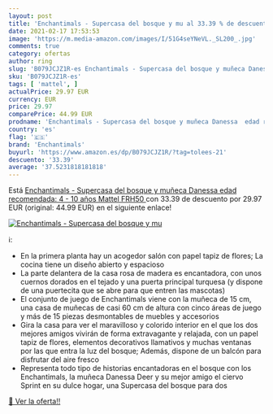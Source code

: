 ```yaml
---
layout: post
title: 'Enchantimals - Supercasa del bosque y mu al 33.39 % de descuento'
date: 2021-02-17 17:53:53
image: 'https://m.media-amazon.com/images/I/51G4seYNeVL._SL200_.jpg'
comments: true
category: ofertas
author: ring
slug: 'B079JCJZ1R-es Enchantimals - Supercasa del bosque y muñeca Danessa edad...'
sku: 'B079JCJZ1R-es'
tags: [ 'mattel', ]
actualPrice: 29.97 EUR
currency: EUR
price: 29.97
comparePrice: 44.99 EUR
prodname: 'Enchantimals - Supercasa del bosque y muñeca Danessa  edad recomendada: 4 - 10 años  Mattel FRH50 '
country: 'es'
flag: '🇪🇸'
brand: 'Enchantimals'
buyurl: 'https://www.amazon.es/dp/B079JCJZ1R/?tag=tolees-21'
descuento: '33.39'
average: '37.5231818181818'
---
```


Está [Enchantimals - Supercasa del bosque y muñeca Danessa  edad recomendada: 4 - 10 años  Mattel FRH50 ](https://www.amazon.es/dp/B079JCJZ1R/?tag=tolees-21) con 33.39 de descuento por 29.97 EUR (original: 44.99 EUR) en el siguiente enlace!

[![Enchantimals - Supercasa del bosque y mu](https://m.media-amazon.com/images/I/51G4seYNeVL._SL200_.jpg)](https://www.amazon.es/dp/B079JCJZ1R/?tag=tolees-21)

ℹ️:

- En la primera planta hay un acogedor salón con papel tapiz de flores; La cocina tiene un diseño abierto y espacioso
- La parte delantera de la casa rosa de madera es encantadora, con unos cuernos dorados en el tejado y una puerta principal turquesa (y dispone de una puertecita que se abre para que entren las mascotas)
- El conjunto de juego de Enchantimals viene con la muñeca de 15 cm, una casa de muñecas de casi 60 cm de altura con cinco áreas de juego y más de 15 piezas desmontables de muebles y accesorios
- Gira la casa para ver el maravilloso y colorido interior en el que los dos mejores amigos vivirán de forma extravagante y relajada, con un papel tapiz de flores, elementos decorativos llamativos y muchas ventanas por las que entra la luz del bosque; Además, dispone de un balcón para disfrutar del aire fresco
- Representa todo tipo de historias encantadoras en el bosque con los Enchantimals, la muñeca Danessa Deer y su mejor amigo el ciervo Sprint en su dulce hogar, una Supercasa del bosque para dos

[🛒 Ver la oferta!!](https://www.amazon.es/dp/B079JCJZ1R/?tag=tolees-21)
